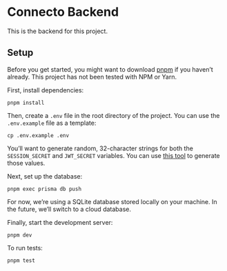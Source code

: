 # Connecto Backend

This is the backend for this project.

## Setup

Before you get started, you might want to download [pnpm](https://pnpm.io/) if you haven’t already. This project has not been tested with NPM or Yarn.

First, install dependencies:

```
pnpm install
```

Then, create a `.env` file in the root directory of the project. You can use the `.env.example` file as a template:

```
cp .env.example .env
```

You’ll want to generate random, 32-character strings for both the `SESSION_SECRET` and `JWT_SECRET` variables. You can use [this tool](https://1password.com/password-generator/) to generate those values.

Next, set up the database:

```
pnpm exec prisma db push
```

For now, we’re using a SQLite database stored locally on your machine. In the future, we’ll switch to a cloud database.

Finally, start the development server:

```
pnpm dev
```

To run tests:

```
pnpm test
```
